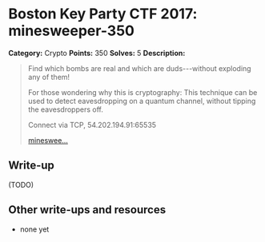 # Boston Key Party CTF 2017: minesweeper-350

**Category:** Crypto
**Points:** 350
**Solves:** 5
**Description:**

> Find which bombs are real and which are duds---without exploding any of them!
>
> For those wondering why this is cryptography: This technique can be used to
> detect eavesdropping on a quantum channel, without tipping the eavesdroppers
> off.
>
> Connect via TCP, 54.202.194.91:65535
>
> [mineswee...](minesweeper.go)

## Write-up

(TODO)

## Other write-ups and resources

* none yet
